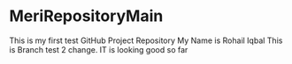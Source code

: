 # MeriRepositoryMain
This is my first test GitHub Project Repository
My Name is Rohail Iqbal
This is Branch test 2 change. IT is looking good so far
